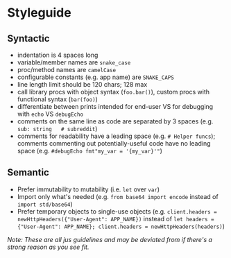 # Styleguide

## Syntactic
- indentation is 4 spaces long
- variable/member names are `snake_case`
- proc/method names are `camelCase`
- configurable constants (e.g. app name) are `SNAKE_CAPS`
- line length limit should be 120 chars; 128 max
- call library procs with object syntax (`foo.bar()`), custom procs with functional syntax (`bar(foo)`)
- differentiate between prints intended for end-user VS for debugging with `echo` VS `debugEcho`
- comments on the same line as code are separated by 3 spaces (e.g. `sub: string   # subreddit`)
- comments for readability have a leading space (e.g. `# Helper funcs`); comments commenting out potentially-useful 
  code have no leading space (e.g. `#debugEcho fmt"my_var = '{my_var}'"`)

## Semantic
- Prefer immutability to mutability (i.e. `let` over `var`)
- Import only what's needed (e.g. `from base64 import encode` instead of `import std/base64`)
- Prefer temporary objects to single-use objects (e.g. `client.headers = newHttpHeaders({"User-Agent": APP_NAME})` instead of `let headers = {"User-Agent": APP_NAME}; client.headers = newHttpHeaders(headers)`)

_Note: These are all jus guidelines and may be deviated from if there's a strong reason as you see fit._
